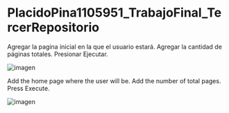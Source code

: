# PlacidoPina1105951_TrabajoFinal_TercerRepositorio

Agregar la pagina inicial en la que el usuario estará.
Agregar la cantidad de páginas totales.
Presionar Ejecutar.

![imagen](https://github.com/user-attachments/assets/1e9fc9cb-d2e0-4ceb-838b-84575a7e13de)


Add the home page where the user will be.
Add the number of total pages.
Press Execute.

![imagen](https://github.com/user-attachments/assets/1e9fc9cb-d2e0-4ceb-838b-84575a7e13de)
